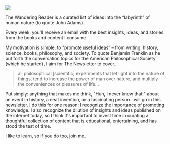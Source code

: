<p><img className="w-full" src="https://res.cloudinary.com/dde1q4ekv/image/upload/v1677422401/41dff408ec203f444b0140923834ab3d_fjf6iz.jpg" /></p>
<p>The Wandering Reader is a curated list of ideas into the “labyrinth” of human nature (to quote John Adams).</p>
<p>Every week, you&#39;ll receive an email with the best insights, ideas, and stories from the books and content I consume.</p>
<p>My motivation is simple, to &quot;promote useful ideas” – from writing, history, science, books, philosophy, and society. To quote Benjamin Franklin as he put forth the conversation topics for the American Philosophical Society (which he started), I aim for The Newsletter to cover…</p>
<blockquote>
<p> all philosophical [scientific] experiments that let light into the nature of things, tend to increase the power of man over nature, and multiply the conveniences or pleasures of life…</p>
</blockquote>
<p>Put simply: anything that makes me think, &quot;Huh, I never knew that!&quot; about an event in history, a neat invention, or a fascinating person...will go in this newsletter. I do this for one reason: I recognize the importance of promoting knowledge. I also recognize the dilution of insights and ideas published on the internet today, so I think it&#39;s important to invest time in curating a thoughtful collection of content that is educational, entertaining, and has stood the test of time.</p>
<p>I like to learn, so if you do too, join me.</p>
